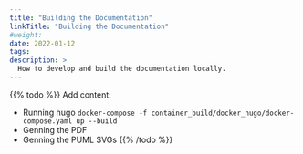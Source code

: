 ```yaml
---
title: "Building the Documentation"
linkTitle: "Building the Documentation"
#weight:
date: 2022-01-12
tags: 
description: >
  How to develop and build the documentation locally.
---
```


{{% todo %}}
Add content:
* Running hugo `docker-compose -f container_build/docker_hugo/docker-compose.yaml up --build`
* Genning the PDF
* Genning the PUML SVGs
{{% /todo %}}



